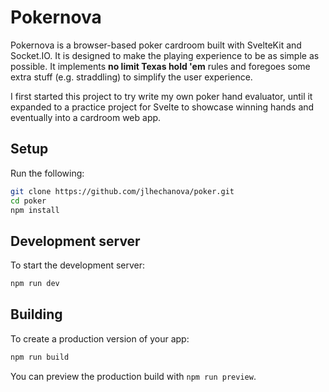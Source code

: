 # Pokernova

Pokernova is a browser-based poker cardroom built with SvelteKit and Socket.IO. It is designed to make the playing experience to be as simple as possible. It implements __no limit Texas hold 'em__ rules and foregoes some extra stuff (e.g. straddling) to simplify the user experience.

I first started this project to try write my own poker hand evaluator, until it expanded to a practice project for Svelte to showcase winning hands and eventually into a cardroom web app.

## Setup

Run the following:
```bash
git clone https://github.com/jlhechanova/poker.git
cd poker
npm install
```

## Development server

To start the development server:
```bash
npm run dev
```

## Building

To create a production version of your app:

```bash
npm run build
```

You can preview the production build with `npm run preview`.